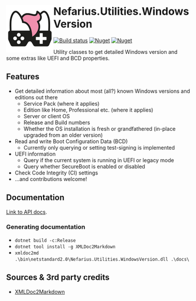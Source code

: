 # <img src="assets/NSS-128x128.png" align="left" />Nefarius.Utilities.WindowsVersion

[![Build status](https://ci.appveyor.com/api/projects/status/o82ftn53byhd757w?svg=true)](https://ci.appveyor.com/project/nefarius/nefarius-utilities-windowsversion) 
[![Nuget](https://img.shields.io/nuget/v/Nefarius.Utilities.WindowsVersion)](https://www.nuget.org/packages/Nefarius.Utilities.WindowsVersion/) [![Nuget](https://img.shields.io/nuget/dt/Nefarius.Utilities.WindowsVersion)](https://www.nuget.org/packages/Nefarius.Utilities.WindowsVersion/)

Utility classes to get detailed Windows version and some extras like UEFI and BCD properties.

## Features

- Get detailed information about most (all?) known Windows versions and editions out there
  - Service Pack (where it applies)
  - Edition like Home, Professional etc. (where it applies)
  - Server or client OS
  - Release and Build numbers
  - Whether the OS installation is fresh or grandfathered (in-place upgraded from an older version)
- Read and write Boot Configuration Data (BCD)
  - Currently only querying or setting test-signing is implemented
- UEFI information
  - Query if the current system is running in UEFI or legacy mode
  - Query whether SecureBoot is enabled or disabled
- Check Code Integrity (CI) settings
- ...and contributions welcome!

## Documentation

[Link to API docs](docs/index.md).

### Generating documentation

- `dotnet build -c:Release`
- `dotnet tool install -g XMLDoc2Markdown`
- `xmldoc2md .\bin\netstandard2.0\Nefarius.Utilities.WindowsVersion.dll .\docs\`

## Sources & 3rd party credits

- [XMLDoc2Markdown](https://charlesdevandiere.github.io/xmldoc2md/)
